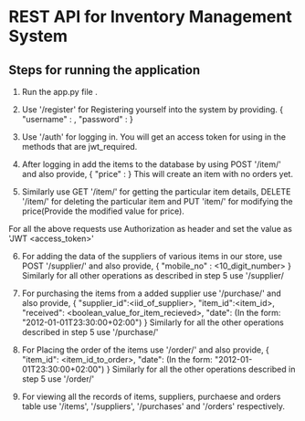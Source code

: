 # REST API for Inventory Management System

## Steps for running the application

1.  Run the app.py file .
2.  Use '/register' for Registering yourself into the system by providing.
    {
        "username" : <username>,
        "password" : <password>
    }
3. Use '/auth' for logging in. You will get an access token for using in the methods that are jwt_required.
4. After logging in add the items to the database by using POST '/item/<name>' and also provide,
    {
        "price" :<price>
    }
    This will create an item with no orders yet.

5. Similarly use GET '/item/<name>' for getting the particular item details, DELETE '/item/<name>' for deleting    the particular item and PUT 'item/<name>' for modifying the price(Provide the modified value for price).

For all the above requests use Authorization as header and set the value as 'JWT <access_token>'

6. For adding the data of the suppliers of various items in our store, use POST '/supplier/<name>' and also provide,
    {
        "mobile_no" : <10_digit_number>
    }
    Similarly for all other operations as described in step 5 use '/supplier/<name>

7. For purchasing the items from a added supplier use '/purchase/<id>' and also provide,
    {
        "supplier_id":<iid_of_supplier>,
        "item_id":<item_id>,
        "received": <boolean_value_for_item_recieved>,
        "date": <date>(In the form: "2012-01-01T23:30:00+02:00")
    }
    Similarly for all the other operations described in step 5 use '/purchase/<id>'

8. For Placing the order of the items use '/order/<id>' and also provide,
    {
        "item_id": <item_id_to_order>,
        "date": <date>(In the form: "2012-01-01T23:30:00+02:00")
    }
    Similarly for all the other operations described in step 5 use '/order/<id>'

9. For viewing all the records of items, suppliers, purchaese and orders table use '/items', '/suppliers', '/purchases' and '/orders' respectively.



